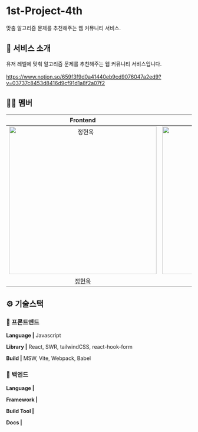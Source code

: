 # 1st-Project-4th
맞춤 알고리즘 문제를 추천해주는 웹 커뮤니티 서비스.

<div align="center">


</div>



## 💬 서비스 소개
유저 레벨에 맞춰 알고리즘 문제를 추천해주는 웹 커뮤니티 서비스입니다.
<br/><br/>
https://www.notion.so/659f3f9d0a41440eb9cd9076047a2ed9?v=03737c8453d8416d9cf91d1a8f2a07f2

## 🙌🏻 멤버
|                                         Frontend                                         |                                          Frontend                                          |                                          Frontend                                           |                                         Backend                                         |                                         Backend                                         |
| :--------------------------------------------------------------------------------------: | :----------------------------------------------------------------------------------------: | :----------------------------------------------------------------------------------------: | :-------------------------------------------------------------------------------------: | :-------------------------------------------------------------------------------------: |
| <img src="https://avatars.githubusercontent.com/u/68739701?v=4" width=400px alt="정현욱"/> | <img src="https://avatars.githubusercontent.com/u/110603550?v=4" width=400px alt=""/> | <img src="https://avatars.githubusercontent.com/u/113075769?v=4" width=400px alt=""/> | <img src="https://avatars.githubusercontent.com/u/63386322?v=4" width=400px alt=""> | <img src="https://avatars.githubusercontent.com/u/101933437?v=4" width=400px alt=""> | 
|                            [정현욱](https://github.com/kirschX)                             |                          [배종현](https://github.com/JongJong00)                          |                           [김세아](https://github.com/seakim-knu)                           |                           [박희민](https://github.com/heemin88)                            |                          [황효성](https://github.com/gytjd)                          | 



## ⚙️ 기술스택

### 🧷 프론트엔드

  
**Language |** Javascript

**Library |** React, SWR, tailwindCSS, react-hook-form

**Build |** MSW, Vite, Webpack, Babel


### 🧷 백엔드

  
**Language |** 

**Framework |** 

**Build Tool |** 

**Docs |** 






